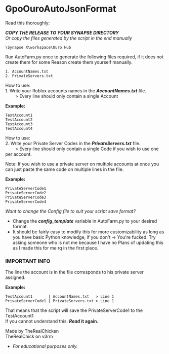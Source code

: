 # GpoOuroAutoJsonFormat

Read this thoroughly:


***COPY THE RELEASE TO YOUR SYNAPSE DIRECTORY*** <br>
*Or copy the files generated by the script in the end manually*

    \Synapse X\workspace\Ouro Hub



Run AutoFarm.py once to generate the following files required, if it does not create them for some Reason create them yourself manually. <br>

    1. AccountNames.txt
    2. PrivateServers.txt


How to use:  <br>
    1. Write your Roblox accounts names in the ***AccountNames.txt*** file. <br>
      &nbsp; &nbsp; &nbsp; &nbsp;  > Every line should only contain a single Account 
    
**Example:**

    TestAccount1
    TestAccount2
    TestAccount3
    TestAccount4

How to use:  <br>
    2. Write your Private Server Codes in the ***PrivateServers.txt*** file. <br>
      &nbsp; &nbsp; &nbsp; &nbsp;  > Every line should only contain a single Code if you wish to use one per account. 
    
Note: If you wish to use a private server on multiple accounts at once you can just paste the same code on multiple lines in the file.

**Example:**

    PrivateServerCode1
    PrivateServerCode2
    PrivateServerCode3
    PrivateServerCode4
        


*Want to change the Config file to suit your script save format?* <br>

- Change the ***config_template*** variable in AutoFarm.py to your desired format.
- It should be fairly easy to modify this for more customizability as long as you have basic Python knowledge, if you don't -> You're fucked. Try asking someone who is not me because I have no Plans of updating this as I made this for me rq in the first place.


### IMPORTANT INFO

The line the account is in the file corresponds to his private server assigned.

**Example:** <br>
    
    TestAccount1       | AccountNames.txt   > Line 1
    PrivateServerCode1 | PrivateServers.txt > Line 1
    
That means that the script will save the PrivateServerCode1 to the TestAccount1 <br>
If you cannot understand this. ***Read* it again**.


Made by TheRealChicken <br>
TheRealChick on v3rm


- *For educational purposes only.*